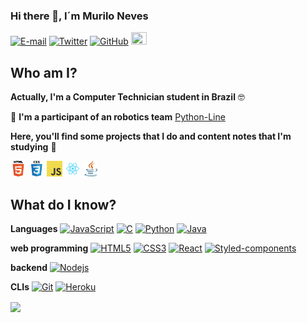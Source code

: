 ### Hi there 👋, I´m Murilo Neves

[![E-mail](http://img.shields.io/badge/-%40murilodesouzaneves@gmail.com-blue?logo=gmail&style=flat-square&logoColor=white)](mailto:murilodesouzaneves@gmail.com)
[![Twitter](http://img.shields.io/badge/-%40%20__muriloneves__-blue?logo=twitter&style=flat-square&logoColor=white)](https://twitter.com/_muriloneves_)
[![GitHub](http://img.shields.io/badge/muNeves3-blue?logo=github&style=flat-square&logoColor=white)](https://github.com/muNeves3)
<a href="https://www.gitshowcase.com/muneves3"><img src="https://www.gitshowcase.com/favicon-32x32.png" height=20 width=25></a>


## Who am I?

**Actually, I'm a Computer Technician student in Brazil** :nerd_face: 

:robot: **I'm a participant of an robotics team** [Python-Line](https://github.com/Python-Line)

**Here, you'll find some projects that I do and content notes that I'm studying** :bookmark_tabs:

<img src="https://raw.githubusercontent.com/github/explore/80688e429a7d4ef2fca1e82350fe8e3517d3494d/topics/html/html.png" height=25 width=25/> <img src="https://raw.githubusercontent.com/github/explore/80688e429a7d4ef2fca1e82350fe8e3517d3494d/topics/css/css.png" height=25 width=25/> <img src="https://raw.githubusercontent.com/github/explore/80688e429a7d4ef2fca1e82350fe8e3517d3494d/topics/javascript/javascript.png" height=25 width=25/> <img src="https://raw.githubusercontent.com/github/explore/80688e429a7d4ef2fca1e82350fe8e3517d3494d/topics/react/react.png" height=25 width=25/> <img src="https://raw.githubusercontent.com/github/explore/80688e429a7d4ef2fca1e82350fe8e3517d3494d/topics/java/java.png" height=25 width=25/> 

## What do I know?

**Languages**
[![JavaScript](https://img.shields.io/badge/-JavaScript-black?style=flat-square&logo=javascript&link=https://github.com/muNeves3/)](https://github.com/muNeves3/)
[![C](https://img.shields.io/badge/-A8B9CC?style=flat-square&logo=c&logoColor=white&link=https://github.com/muNeves3/)](https://github.com/muNeves3/)
[![Python](https://img.shields.io/badge/-Python-3776AB?style=flat-square&logo=Python&link=https://github.com/muNeves3/)](https://github.com/muNeves3/)
[![Java](https://img.shields.io/badge/-Java-7159c1?style=flat-square&logo=Java&link=https://github.com/muNeves3/)](https://github.com/muNeves3/)

**web programming**
[![HTML5](https://img.shields.io/badge/-HTML5-E34F26?style=flat-square&logo=html5&logoColor=white&link=https://github.com/muNeves3/)](https://github.com/muNeves3/)
[![CSS3](https://img.shields.io/badge/-CSS3-1572B6?style=flat-square&logo=css3&link=https://github.com/muNeves3/)](https://github.com/muNeves3/)
[![React](https://img.shields.io/badge/-React-black?style=flat-square&logo=react&link=https://github.com/muNeves3/)](https://github.com/muNeves3/)
[![Styled-components](https://img.shields.io/badge/-Styled%20Components-pink?style=flat-square&logo=styled-components)](https://github.com/muNeves3/)

**backend**
[![Nodejs](https://img.shields.io/badge/-Nodejs-black?style=flat-square&logo=Node.js&link=https://github.com/muNeves3/)](https://github.com/muNeves3/)

**CLIs**
[![Git](https://img.shields.io/badge/-Git-black?style=flat-square&logo=git&link=https://github.com/muNeves3/)](https://github.com/muNeves3/)
[![Heroku](https://img.shields.io/badge/-Heroku-black?style=flat-square&logo=heroku&link=https://github.com/muNeves3/)](https://github.com/muNeves3/)




<img align='center' src="https://github-readme-stats.vercel.app/api?username=muNeves3&show_icons=true">
